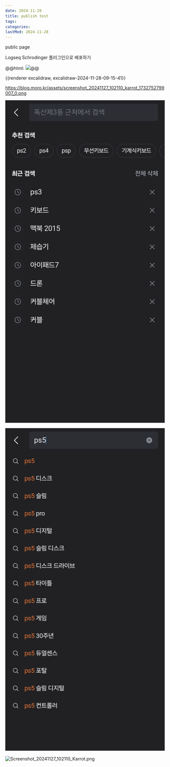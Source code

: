 ```yaml
---
date: 2024-11-28
title: publish test
tags:
categories:
lastMod: 2024-11-28
---
```



public page





Logseq Schrodinger 플러그인으로 배포하기





@@html: <img src="https://blog.moro.kr/assets/screenshot_20241127_102110_karrot_1732752799007_0.png" width=200>@@



{{renderer excalidraw, excalidraw-2024-11-28-09-15-41}}







https://blog.moro.kr/assets/screenshot_20241127_102110_karrot_1732752799007_0.png





![Screenshot_20241127_102110_Karrot.png](/assets/screenshot_20241127_102110_karrot_1732752799007_0.png)









![](/assets/q2wh4yp.png)







![Screenshot_20241127_102110_Karrot.png](assets/screenshot_20241127_102110_karrot_1732714239937_0.png)






